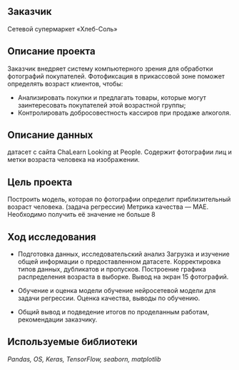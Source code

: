 ## Заказчик

Сетевой супермаркет «Хлеб-Соль»

## Описание проекта

Заказчик внедряет систему компьютерного зрения для обработки фотографий покупателей.
Фотофиксация в прикассовой зоне поможет определять возраст клиентов, чтобы:
- Анализировать покупки и предлагать товары, которые могут заинтересовать покупателей этой возрастной группы;
- Контролировать добросовестность кассиров при продаже алкоголя.

## Описание данных

датасет с сайта ChaLearn Looking at People. Содержит фотографии лиц и метки возраста человека на изображении.

## Цель проекта

Построить модель, которая по фотографии определит приблизительный возраст человека. 
(задача регрессии)
Метрика качества — MAE. Необходимо получить её значение не больше 8

## Ход исследования

- Подготовка данных, исследовательский анализ
Загрузка и изучение общей информации о предоставленном датасете. Корректировка типов данных, дубликатов и пропусков.
Построение графика распределения возраста в выборке. Вывод на экран 15 фотографий.

- Обучение и оценка модели
обучение нейросетевой модели для задачи регрессии.
Оценка качества, выводы по обучению.

- Общий вывод 
и подведение итогов по проделанным работам, рекомендации заказчику.

## Используемые библиотеки

*Pandas, OS, Keras, TensorFlow, seaborn, matplotlib*

